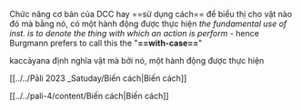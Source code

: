 Chức năng cơ bản của DCC hay ==sử dụng cách== để biểu thị cho vật nào đó mà bằng nó, có một hành động được thực hiện
	*the fundamental use of inst. is to denote the thing with which an action is perform*
	- hence Burgmann prefers to call this the "**==with-case==**"

kaccāyana định nghĩa vật mà bởi nó, một hành động được thực hiện

[[../../Pāli 2023 _Satuday/Biến cách|Biến cách]]

[[../../pali-4/content/Biến cách|Biến cách]]